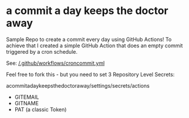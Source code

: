 # a commit a day keeps the doctor away
Sample Repo to create a commit every day using GitHub Actions!
To achieve that I created a simple GitHub Action that does an empty commit triggered by a cron schedule.

See: [/.github/workflows/croncommit.yml](https://github.com/danielsiegl/acommitadaykeepsthedoctoraway/blob/main/.github/workflows/croncommit.yml)

Feel free to fork this - but you need to set 3 Repository Level Secrets:

acommitadaykeepsthedoctoraway/settings/secrets/actions

- GITEMAIL
- GITNAME
- PAT (a classic Token)

